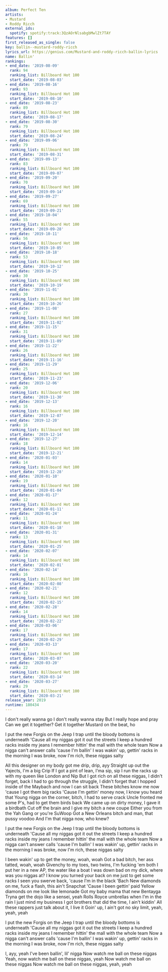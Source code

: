 ```yaml
---
album: Perfect Ten
artists:
- Mustard
- Roddy Ricch
external_ids:
  spotify: spotify:track:3QzAOrNlsabgbMwlZt7TAY
features: []
first_released_as_single: false
key: ballin--mustard-roddy-ricch
lyrics_url: https://genius.com/Mustard-and-roddy-ricch-ballin-lyrics
name: Ballin'
rankings:
- end_date: '2019-08-09'
  rank: 94
  ranking_list: Billboard Hot 100
  start_date: '2019-08-03'
- end_date: '2019-08-16'
  rank: 93
  ranking_list: Billboard Hot 100
  start_date: '2019-08-10'
- end_date: '2019-08-23'
  rank: 89
  ranking_list: Billboard Hot 100
  start_date: '2019-08-17'
- end_date: '2019-08-30'
  rank: 79
  ranking_list: Billboard Hot 100
  start_date: '2019-08-24'
- end_date: '2019-09-06'
  rank: 79
  ranking_list: Billboard Hot 100
  start_date: '2019-08-31'
- end_date: '2019-09-13'
  rank: 83
  ranking_list: Billboard Hot 100
  start_date: '2019-09-07'
- end_date: '2019-09-20'
  rank: 70
  ranking_list: Billboard Hot 100
  start_date: '2019-09-14'
- end_date: '2019-09-27'
  rank: 69
  ranking_list: Billboard Hot 100
  start_date: '2019-09-21'
- end_date: '2019-10-04'
  rank: 55
  ranking_list: Billboard Hot 100
  start_date: '2019-09-28'
- end_date: '2019-10-11'
  rank: 56
  ranking_list: Billboard Hot 100
  start_date: '2019-10-05'
- end_date: '2019-10-18'
  rank: 53
  ranking_list: Billboard Hot 100
  start_date: '2019-10-12'
- end_date: '2019-10-25'
  rank: 30
  ranking_list: Billboard Hot 100
  start_date: '2019-10-19'
- end_date: '2019-11-01'
  rank: 30
  ranking_list: Billboard Hot 100
  start_date: '2019-10-26'
- end_date: '2019-11-08'
  rank: 27
  ranking_list: Billboard Hot 100
  start_date: '2019-11-02'
- end_date: '2019-11-15'
  rank: 31
  ranking_list: Billboard Hot 100
  start_date: '2019-11-09'
- end_date: '2019-11-22'
  rank: 26
  ranking_list: Billboard Hot 100
  start_date: '2019-11-16'
- end_date: '2019-11-29'
  rank: 25
  ranking_list: Billboard Hot 100
  start_date: '2019-11-23'
- end_date: '2019-12-06'
  rank: 20
  ranking_list: Billboard Hot 100
  start_date: '2019-11-30'
- end_date: '2019-12-13'
  rank: 16
  ranking_list: Billboard Hot 100
  start_date: '2019-12-07'
- end_date: '2019-12-20'
  rank: 16
  ranking_list: Billboard Hot 100
  start_date: '2019-12-14'
- end_date: '2019-12-27'
  rank: 18
  ranking_list: Billboard Hot 100
  start_date: '2019-12-21'
- end_date: '2020-01-03'
  rank: 14
  ranking_list: Billboard Hot 100
  start_date: '2019-12-28'
- end_date: '2020-01-10'
  rank: 19
  ranking_list: Billboard Hot 100
  start_date: '2020-01-04'
- end_date: '2020-01-17'
  rank: 12
  ranking_list: Billboard Hot 100
  start_date: '2020-01-11'
- end_date: '2020-01-24'
  rank: 11
  ranking_list: Billboard Hot 100
  start_date: '2020-01-18'
- end_date: '2020-01-31'
  rank: 13
  ranking_list: Billboard Hot 100
  start_date: '2020-01-25'
- end_date: '2020-02-07'
  rank: 14
  ranking_list: Billboard Hot 100
  start_date: '2020-02-01'
- end_date: '2020-02-14'
  rank: 16
  ranking_list: Billboard Hot 100
  start_date: '2020-02-08'
- end_date: '2020-02-21'
  rank: 12
  ranking_list: Billboard Hot 100
  start_date: '2020-02-15'
- end_date: '2020-02-28'
  rank: 14
  ranking_list: Billboard Hot 100
  start_date: '2020-02-22'
- end_date: '2020-03-06'
  rank: 17
  ranking_list: Billboard Hot 100
  start_date: '2020-02-29'
- end_date: '2020-03-13'
  rank: 17
  ranking_list: Billboard Hot 100
  start_date: '2020-03-07'
- end_date: '2020-03-20'
  rank: 22
  ranking_list: Billboard Hot 100
  start_date: '2020-03-14'
- end_date: '2020-03-27'
  rank: 29
  ranking_list: Billboard Hot 100
  start_date: '2020-03-21'
release_year: 2019
runtime: 180434
---
```

I don't really wanna go
I don't really wanna stay
But I really hope and pray
Can we get it together?
Get it together
Mustard on the beat, ho


I put the new Forgis on the Jeep
I trap until the bloody bottoms is underneath
'Cause all my niggas got it out the streets
I keep a hundred racks inside my jeans
I remember hittin' the mall with the whole team
Now a nigga can't answer calls 'cause I'm ballin'
I was wakin' up, gettin' racks in the morning
I was broke, now I'm rich, these niggas salty


All this designer on my body got me drip, drip, ayy
Straight up out the Yajects, I'm a big Crip
If I got a pint of lean, I'ma sip, sip
I run the racks up with my queen like London and Nip
But I got rich on all these niggas, I didn't forget, back
I had to go through the struggle, I didn't forget that
I hopped inside of the Maybach and now I can sit back
These bitches know me now 'cause I got them big racks
'Cause I'm gettin' money now, I know you heard that
Young nigga on the corner, bitch, I had to serve crack
Uncle fronted me some P's, had to get them birds back
We came up on dirty money, I gave it a birdbath
Cut off the brain and I give my bitch a new coupe
Either you from the Yah Gang or you're SuWoop
Got a New Orleans bitch and man, that pussy voodoo
And I'm that nigga now, who knew?


I put the new Forgis on the Jeep
I trap until the bloody bottoms is underneath
'Cause all my niggas got it out the streets
I keep a hundred racks inside my jeans
I remember hittin' the mall with the whole team
Now a nigga can't answer calls 'cause I'm ballin'
I was wakin' up, gettin' racks in the morning
I was broke, now I'm rich, these niggas salty


I been wakin' up to get the money, woah, woah
Got a bad bitch, her ass tatted, woah, woah
Givenchy to my toes, two twins, I'm fucking 'em both
I put her in a new AP, the water like a boat
I was down bad on my dick, where was you niggas at?
I know you turned your back on me just to get some racks
I seen you swerve back, 'cause I'm in the black 'Bach
New diamonds on me, fuck a flash, this ain't Snapchat
'Cause I been gettin' paid
Yellow diamonds on me look like lemonade
Got my baby mama that new Bentayga
Tryna get the dojo like a sensei, yeah
Rolls Royce umbrellas when I'm in the rain
I just mind my business
I got brothers that did the time, I ain't kiddin'
All these rappers just talk about it, I live it
Goin' up, I ain't got no sky limit, yeah, yeah, yeah


I put the new Forgis on the Jeep
I trap until the bloody bottoms is underneath
'Cause all my niggas got it out the streets
I keep a hundred racks inside my jeans
I remember hittin' the mall with the whole team
Now a nigga can't answer calls 'cause I'm ballin'
I was wakin' up, gettin' racks in the morning
I was broke, now I'm rich, these niggas salty


I, ayy, yeah
I've been ballin', lil' nigga
Now watch me ball on these niggas
Yeah, now watch me ball on these niggas, yeah
Now watch me ball on these niggas
Now watch me ball on these niggas, yeah, yeah
